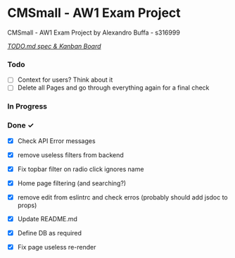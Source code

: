 # CMSmall - AW1 Exam Project

CMSmall - AW1 Exam Project by Alexandro Buffa - s316999


<em>[TODO.md spec & Kanban Board](https://bit.ly/3fCwKfM)</em>

### Todo

- [ ] Context for users? Think about it  
- [ ] Delete all Pages and go through everything again for a final check  

### In Progress


### Done ✓

- [x] Check API Error messages  
- [x] remove useless filters from backend  
- [x] Fix topbar filter on radio click ignores name  
- [x] Home page filtering (and searching?)  
- [x] remove edit from eslintrc and check erros (probably should add jsdoc to props)  
- [x] Update README.md  
- [x] Define DB as required  
- [x] Fix page useless re-render  


